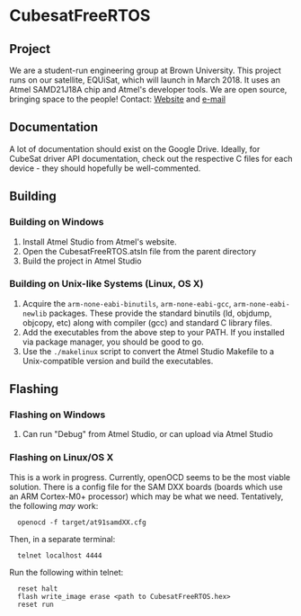 # CubesatFreeRTOS

## Project

We are a student-run engineering group at Brown University. This project runs on our satellite, EQUiSat, which will launch in March 2018.
It uses an Atmel SAMD21J18A chip and Atmel's developer tools. We are open source, bringing space to the people!
Contact: [Website](http://brownspace.org/) and [e-mail](mailto:bse@brown.edu)

## Documentation

A lot of documentation should exist on the Google Drive. Ideally, for CubeSat driver
API documentation, check out the respective C files for each device - they should
hopefully be well-commented.

## Building

### Building on Windows

1. Install Atmel Studio from Atmel's website.
2. Open the CubesatFreeRTOS.atsln file from the parent directory
3. Build the project in Atmel Studio

### Building on Unix-like Systems (Linux, OS X)

1. Acquire the `arm-none-eabi-binutils`, `arm-none-eabi-gcc`, `arm-none-eabi-newlib` packages. These provide the standard binutils (ld, objdump, objcopy, etc) along with compiler (gcc) and standard C library files.
2. Add the executables from the above step to your PATH. If you installed via package manager, you should be good to go.
3. Use the `./makelinux` script to convert the Atmel Studio Makefile to a Unix-compatible version and build the executables.

## Flashing

### Flashing on Windows

1. Can run "Debug" from Atmel Studio, or can upload via Atmel Studio

### Flashing on Linux/OS X

This is a work in progress. Currently, openOCD seems to be the most viable solution.
There is a config file for the SAM DXX boards (boards which use an ARM Cortex-M0+
processor) which may be what we need. Tentatively, the following *may* work:
```
  openocd -f target/at91samdXX.cfg
```
Then, in a separate terminal:
```
  telnet localhost 4444
```
Run the following within telnet:
```
  reset halt
  flash write_image erase <path to CubesatFreeRTOS.hex>
  reset run
```

